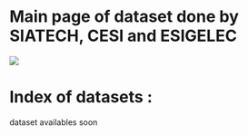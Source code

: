 # Main page of dataset done by SIATECH, CESI and ESIGELEC
[![](https://img.youtube.com/vi/6mwToyNoxMQ/0.jpg)](https://www.youtube.com/watch?v=6mwToyNoxMQ)


# Index of datasets :
dataset availables soon

